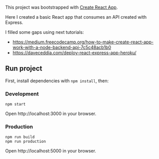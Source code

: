 This project was bootstrapped with [Create React App](https://github.com/facebookincubator/create-react-app).

Here I created a basic React app that consumes an API created with Express.

I filled some gaps using next tutorials:
- https://medium.freecodecamp.org/how-to-make-create-react-app-work-with-a-node-backend-api-7c5c48acb1b0
- https://daveceddia.com/deploy-react-express-app-heroku/

## Run project 
First, install dependencies with `npm install`, then:

### Development
```
npm start
```
Open http://localhost:3000 in your browser.

### Production
```
npm run build
npm run production
```
Open http://localhost:5000 in your browser.

